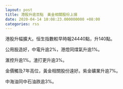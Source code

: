 ```yaml
---
layout: post
title: 港股升逾百點　黃金相關股份上揚
date: 2020-04-14 10:08:23.000000000 +08:00
categories: rss
---
```


港股升幅擴大。恒生指數較早時報24440點，升140點。

公用股造好，中電升逾2%，港燈同煤氣升逾1%。

滙控升逾1%。渣打更升逾3%。

金價觸及7年高位，黃金相關股份遠好。紫金礦業升逾7%。

中海油同中石油跌逾3%。
